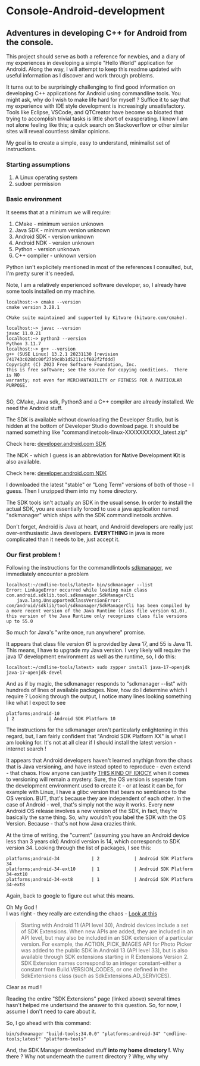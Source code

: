 # Console-Android-development
## Adventures in developing C++ for Android from the console.

This project should serve as both a reference for newbies, and a diary of my experiences in developing a simple "Hello World" application for Android.  Along the way, I will attempt to keep this readme updated with useful information as I discover and work through problems.

It turns out to be surprisingly challenging to find good information on developing C++ applications for Android using commandline tools.  You might ask, why do I wish to make life hard for myself ?  Suffice it to say that my experience with IDE style development is increasingly unsatisfactory.  Tools like Eclipse, VSCode, and QTCreator have become so bloated that trying to accomplish trivial tasks is little short of exasperating.    I know I am not alone feeling like this; a quick search on Stackoverflow or other similar sites will reveal countless similar opinions.

My goal is to create a simple, easy to understand, minimalist set of instructions.

### Starting assumptions
1. A Linux operating system
2. sudoer permission

### Basic environment
It seems that at a minimum we will require:
1. CMake - minimum version unknown
2. Java SDK - minimum version unknown
3. Android SDK - version unknown
4. Android NDK - version unknown
5. Python - version unknown
6. C++ compiler - unknown version

Python isn't explicitely mentioned in most of the references I consulted, but, I'm pretty surer it's needed.

Note, I am a relatively experienced software developer, so, I already have some tools installed on my machine.

```
localhost:~> cmake --version
cmake version 3.28.1

CMake suite maintained and supported by Kitware (kitware.com/cmake).

localhost:~> javac --version
javac 11.0.21
localhost:~> python3 --version
Python 3.11.7
localhost:~> g++ --version
g++ (SUSE Linux) 13.2.1 20231130 [revision 741743c028dc00f27b9c8b1d5211c1f602f2fddd]
Copyright (C) 2023 Free Software Foundation, Inc.
This is free software; see the source for copying conditions.  There is NO
warranty; not even for MERCHANTABILITY or FITNESS FOR A PARTICULAR PURPOSE.


```
SO, CMake, Java sdk, Python3 and a C++ compiler are already installed.  We need the Android stuff.

The SDK is available without downloading the Developer Studio, but is hidden at the bottom of Developer Studio download page.
It should be named something like "commandlinetools-linux-XXXXXXXXXX_latest.zip"

Check here: [developer.android.com SDK](https://developer.android.com/studio#downloads)

The NDK - which I guess is an abbreviation for **N**ative **D**evelopment **K**it is also available.

Check here: [developer.android.com NDK](https://developer.android.com/ndk/downloads)

I downloaded the latest "stable" or "Long Term" versions of both of those - I guess.
Then I unzipped them into my home directory.

The SDK tools isn't actually an SDK in the usual sense.  In order to install the actual SDK, you are essentially forced to use a java application named "sdkmanager" which ships with the SDK commandlinetools archive.

Don't forget, Android is Java at heart, and Android developers are really just over-enthusiastic Java developers.
**EVERYTHING** in java is more complicated than it needs to be, just accept it.

### Our first problem !
Following the instructions for the commandlintools [sdkmanager](https://developer.android.com/tools/sdkmanager), we immediately encounter a problem

```
localhost:~/cmdline-tools/latest> bin/sdkmanager --list
Error: LinkageError occurred while loading main class com.android.sdklib.tool.sdkmanager.SdkManagerCli
	java.lang.UnsupportedClassVersionError: com/android/sdklib/tool/sdkmanager/SdkManagerCli has been compiled by a more recent version of the Java Runtime (class file version 61.0), this version of the Java Runtime only recognizes class file versions up to 55.0
```

So much for Java's "write once, run anywhere" promise.

It appears that class file version 61 is provided by Java 17, and 55 is Java 11.  This means, I have to upgrade my Java version. I very likely will require the java 17 development environment as well as the runtime, so, I do this:
```
localhost:~/cmdline-tools/latest> sudo zypper install java-17-openjdk java-17-openjdk-devel
```

And as if by magic, the sdkmanager responds to "sdkmanager --list" with hundreds of lines of available packages. Now, how do I determine which I require ?
Looking through the output, I notice many lines looking something like what I expect to see
```
platforms;android-10                                                                     | 2             | Android SDK Platform 10
```
The instructions for the sdkmanager aren't particularly enlightening in this regard, but, I am fairly confident that "Android SDK Platform XX" is what I am looking for.
It's not at all clear if I should install the latest version - internet search !

It appears that Android developers haven't learned anythign from the chaos that is Java versioning, and have instead opted to reproduce - even extend - that chaos.  How anyone can justify [THIS KIND OF IDIOCY](https://developer.android.com/tools/releases/platforms) when it comes to versioning will remain a mystery.  Sure, the OS version is seperate from the development environment used to create it - or at least it can be, for example with Linux, I have a glibc version that bears no semblance to the OS version.  BUT, that's because they are independent of each other.  In the case of Android - well, that's simply not the way it works.  Every new Android OS release involves a new version of the SDK, in fact, they're basically the same thing.  So, why wouldn't you label the SDK with the OS Version.  Because - that's not how Java crazies think.

At the time of writing, the "current" (assuming you have an Android device less than 3 years old) Android version is 14, which corresponds to SDK version 34.
Looking through the list of packages, I see this:
```
platforms;android-34            | 2             | Android SDK Platform 34                                             
platforms;android-34-ext10      | 1             | Android SDK Platform 34-ext10                                       
platforms;android-34-ext8       | 1             | Android SDK Platform 34-ext8  
```
Again, back to google to figure out what this means.

Oh My God !  
I was right - they really are extending the chaos - [Look at this](https://developer.android.com/guide/sdk-extensions)
>Starting with Android 11 (API level 30), Android devices include a set of SDK Extensions. When new APIs are added, they are included in an API level, but may also be included in an SDK extension of a particular version. For example, the ACTION_PICK_IMAGES API for Photo Picker was added to the public SDK in Android 13 (API level 33), but is also available through SDK extensions starting in R Extensions Version 2. SDK Extension names correspond to an integer constant–either a constant from Build.VERSION_CODES, or one defined in the SdkExtensions class (such as SdkExtensions.AD_SERVICES).

Clear as mud !

Reading the entire "SDK Extensions" page (linked above) several times hasn't helped me undertsand the answer to this question.  So, for now, I assume I don't need to care about it.

So, I go ahead with this command:
```
bin/sdkmanager "build-tools;34.0.0" "platforms;android-34" "cmdline-tools;latest" "platform-tools"
```

And, the SDK Manager downloaded stuff **into my home directory !**.  Why there ?  Why not underneath the current directory ?  Why, why why 


